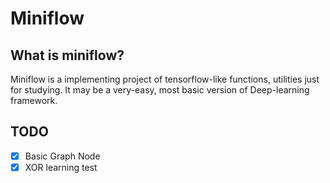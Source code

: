 
# Miniflow

## What is miniflow?

Miniflow is a implementing project of tensorflow-like functions, utilities just for studying.
It may be a very-easy, most basic version of Deep-learning framework.

## TODO

- [x] Basic Graph Node
- [x] XOR learning test
